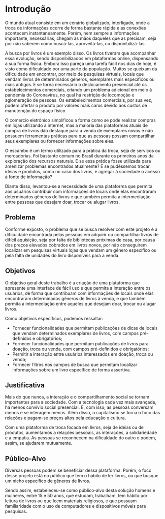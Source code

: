 # Introdução

O mundo atual consiste em um cenário globalizado, interligado, onde a troca de informações ocorre de forma bastante rápida e as conexões acontecem instantaneamente. Porém, nem sempre a informações importante, necessárias, chegam às mãos daqueles que as precisam, seja por não saberem como buscá-las, aproveitá-las, ou disponibilizá-las. 

A busca por livros é um exemplo disso. Os livros tiveram que acompanhar essa evolução, sendo disponibilizados em plataformas online, dispensando a sua forma física. Embora isso pareça uma tarefa fácil nos dias de hoje, é visto como dificuldade por uma parte da população. Muitos se queixam da dificuldade em encontrar, por meio de pesquisas virtuais, locais que vendam livros de determinados gêneros, exemplares mais específicos ou mais antigos. E se torna necessário o deslocamento presencial até os estabelecimentos comerciais, criando um problema adicional em meio à pandemia do Coronavírus, no qual há restrição de locomoção e aglomeração de pessoas. Os estabelecimentos comerciais, por sua vez, podem ofertar o produto por valores mais caros devido aos custos de manutenção do espaço físico.

O comercio eletrônico simplificou a forma como se pode realizar compras em lojas utilizando a internet, mas a maioria das plataformas atuais de compra de livros dão destaque para a venda de exemplares novos e não possuem ferramentas práticas para que as pessoas possam compartilhar seus exemplares ou fornecer informações sobre eles. 

O escambo é um termo utilizado para a prática da troca, seja de serviços ou mercadorias. Foi bastante comum no Brasil durante os primeiros anos da exploração dos recursos naturais. E se essa prática fosse utilizada para amenizar problemas encontrados atualmente? E se pudéssemos trocar ideias e produtos, como no caso dos livros, e agregar à sociedade o acesso à fonte de informação? 

Diante disso, levantou-se a necessidade de uma plataforma que permita aos usuários contribuir com informações de locais onde elas encontraram determinados gêneros de livros e que também permita a intermediação entre pessoas que desejam doar, trocar ou alugar livros.

## Problema

Conforme exposto, o problema que se busca resolver com este projeto é a dificuldade encontrada pelas pessoas em adquirir ou compartilhar livros de difícil aquisição, seja por falta de bibliotecas próximas de casa, por causa dos preços elevados cobrados em livros novos, por não conseguirem localizar em pesquisas virtuais lojas que vendam um gênero específico ou pela falta de unidades do livro disponíveis para a venda.

## Objetivos

O objetivo geral deste trabalho é a criação de uma plataforma que apresente uma interface de fácil uso e que permita a interação entre os usuários, de forma que contribuam com informações de locais onde elas encontraram determinados gêneros de livros à venda, e que também permita a intermediação entre aqueles que desejam doar, trocar ou alugar livros. 

Como objetivos específicos, podemos ressaltar:

- Fornecer funcionalidades que permitam publicações de dicas de locais que vendam determinados exemplares de livros, com campos pré-definidos e obrigatórios;
- Fornecer funcionalidades que permitam publicações de livros para doação, troca ou venda, com campos pré-definidos e obrigatórios;
- Permitir a interação entre usuários interessados em doação, troca ou venda;
- Fornecer filtros nos campos de busca que permitam localizar informações sobre um livro específico de forma assertiva.

## Justificativa

Mais do que nunca, a interação e o compartilhamento social se tornam importantes para a sociedade. Com a tecnologia cada vez mais avançada, há menos convívio social presencial. E, com isso, as pessoas conversam menos e se interagem menos. Além disso, o capitalismo se torna o foco das relações e pagam-se preços altos pela educação e cultura.

Com uma plataforma de troca focada em livros, seja de ideias ou de produtos, aumentamos a relações pessoais, as interações, a solidariedade e a empatia. As pessoas se reconhecem na dificuldade do outro e podem, assim, se ajudarem mutuamente.

## Público-Alvo

Diversas pessoas podem se beneficiar dessa plataforma. Porém, o foco desse projeto está no público que tem o hábito de ler livros, ou que busque um nicho específico de gêneros de livros.

Sendo assim, estabeleceu-se como público-alvo desta solução homens e mulheres, entre 15 e 50 anos, que estudam, trabalham, tem hábito por leitura de livros ou que leem materiais religiosos, e que possuam familiaridade com o uso de computadores e dispositivos móveis para pesquisas.
